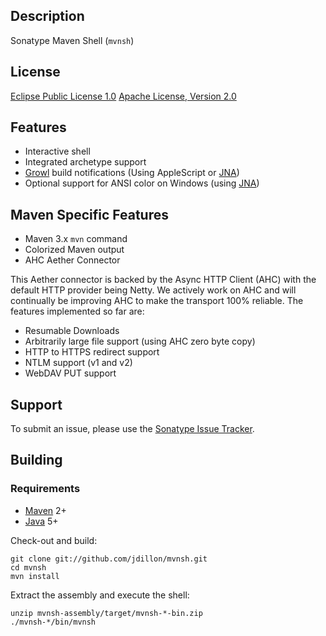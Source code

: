 <!--

    Copyright (c) 2009-present Sonatype, Inc.
    All rights reserved. This program and the accompanying materials
    are made available under the terms of the Eclipse Public License v1.0
    and Apache License v2.0 which accompanies this distribution.
    The Eclipse Public License is available at
      http://www.eclipse.org/legal/epl-v10.html
    The Apache License v2.0 is available at
      http://www.apache.org/licenses/LICENSE-2.0.html
    You may elect to redistribute this code under either of these licenses.

-->
Description
-----------

Sonatype Maven Shell (`mvnsh`)

License
-------

[Eclipse Public License 1.0](http://www.eclipse.org/org/documents/epl-v10.html)
[Apache License, Version 2.0](http://www.apache.org/licenses/LICENSE-2.0.txt)

Features
--------

* Interactive shell
* Integrated archetype support
* [Growl][1] build notifications (Using AppleScript or [JNA][2])
* Optional support for ANSI color on Windows (using [JNA][2])

Maven Specific Features
--------

* Maven 3.x `mvn` command
* Colorized Maven output
* AHC Aether Connector

This Aether connector is backed by the Async HTTP Client (AHC) with the default HTTP provider being Netty. We actively work on AHC and will continually be improving AHC to make the transport 100% reliable. The features implemented so far are:

-  Resumable Downloads
-  Arbitrarily large file support (using AHC zero byte copy)
-  HTTP to HTTPS redirect support
-  NTLM support (v1 and v2)
-  WebDAV PUT support

Support
-------

To submit an issue, please use the [Sonatype Issue Tracker](https://issues.sonatype.org/browse/MVNSH).

Building
--------

### Requirements

* [Maven](http://maven.apache.org) 2+
* [Java](http://java.sun.com/) 5+

Check-out and build:

    git clone git://github.com/jdillon/mvnsh.git
    cd mvnsh
    mvn install

Extract the assembly and execute the shell:

    unzip mvnsh-assembly/target/mvnsh-*-bin.zip
    ./mvnsh-*/bin/mvnsh

[1]: http://growl.info/
[2]: https://jna.dev.java.net/
